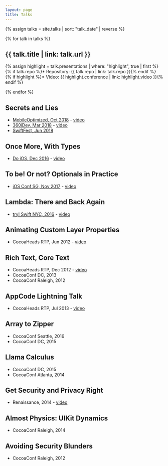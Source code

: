 ```yaml
---
layout: page
title: Talks
---
```


{% assign talks = site.talks | sort: "talk_date" | reverse %}

{% for talk in talks %}
## {{ talk.title | link: talk.url }}

{% assign highlight = talk.presentations | where: "highlight", true | first %}
{% if talk.repo %}* Repository: {{ talk.repo | link: talk.repo }}{% endif %}
{% if highlight %}* Video: {{ highlight.conference | link: highlight.video }}{% endif %}

{% endfor %}

## Secrets and Lies

* [MobileOptimized, Oct 2018]() - [video](https://youtu.be/Jv-qEr0j4AM)
* [360iDev, Mar 2018]() - [video](https://youtu.be/ziwm8bMKxsw)
* [SwiftFest, Jun 2018](https://2018.swiftfest.io/schedule/#session-018)

## Once More, With Types

* [Do iOS, Dec 2016]() - [video](https://youtu.be/_S6UOrwS-Tg)

## To be! Or not? Optionals in Practice

* [iOS Conf SG, Nov 2017](http://iosconf.sg/) - [video](https://youtu.be/Q1Tayh4unMw)

## Lambda: There and Back Again

* [try! Swift NYC, 2016]() - [video](https://youtu.be/pgwM-LvMiDU)

## Animating Custom Layer Properties

* CocoaHeads RTP, Jun 2012 - [video](https://vimeo.com/44986916)

## Rich Text, Core Text

* CocoaHeads RTP, Dec 2012 - [video](https://vimeo.com/56670254)
* CocoaConf DC, 2013
* CocoaConf Raleigh, 2012

## AppCode Lightning Talk

* CocoaHeads RTP, Jul 2013 - [video](https://vimeo.com/74539769)

## Array to Zipper

* CocoaConf Seattle, 2016
* CocoaConf DC, 2015

## Llama Calculus

* CocoaConf DC, 2015
* CocoaConf Atlanta, 2014

## Get Security and Privacy Right

* Renaissance, 2014 - [video](https://youtu.be/Kk6sdM9_6ZI)

## Almost Physics: UIKit Dynamics

* CocoaConf Raleigh, 2014

## Avoiding Security Blunders

* CocoaConf Raleigh, 2012
